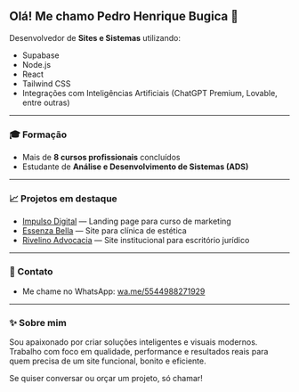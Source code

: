 ## Olá! Me chamo **Pedro Henrique Bugica** 👋

Desenvolvedor de **Sites e Sistemas** utilizando:
- Supabase
- Node.js
- React
- Tailwind CSS
- Integrações com Inteligências Artificiais (ChatGPT Premium, Lovable, entre outras)

---

### 🎓 Formação
- Mais de **8 cursos profissionais** concluídos
- Estudante de **Análise e Desenvolvimento de Sistemas (ADS)**

---

### 📈 Projetos em destaque

- [Impulso Digital](https://impulso-digital-landing.lovable.app) — Landing page para curso de marketing
- [Essenza Bella](https://essenza-bella-landing.lovable.app) — Site para clínica de estética
- [Rivelino Advocacia](https://rivelino.com.br) — Site institucional para escritório jurídico

---

### 📢 Contato
- Me chame no WhatsApp: [wa.me/5544988271929](https://wa.me/5544988271929)

---

### ✨ Sobre mim
Sou apaixonado por criar soluções inteligentes e visuais modernos. Trabalho com foco em qualidade, performance e resultados reais para quem precisa de um site funcional, bonito e eficiente.

Se quiser conversar ou orçar um projeto, só chamar!

